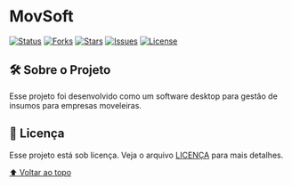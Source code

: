 ﻿# MovSoft

[![Status][status-shield]][status-url]
[![Forks][forks-shield]][forks-url]
[![Stars][stars-shield]][stars-url]
[![Issues][issues-shield]][issues-url]
[![License][license-shield]][license-url]

## 🛠 Sobre o Projeto

Esse projeto foi desenvolvido como um software desktop para gestão de insumos para empresas moveleiras. 

## 📝 Licença

Esse projeto está sob licença. Veja o arquivo [LICENÇA](LICENSE) para mais detalhes.

[⬆ Voltar ao topo](#)<br>

<!-- BADGE - LINKS & IMAGES -->
[status-shield]: https://img.shields.io/static/v1?label=STATUS&message=DEVELOPING&color=yellow&style=for-the-badge
[status-url]: https://github.com/thiagofqs
[forks-shield]: https://img.shields.io/github/forks/thiagofqs/movsoft-tcc.svg?style=for-the-badge
[forks-url]: https://github.com/thiagofqs/movsoft-tcc/network/members
[stars-shield]: https://img.shields.io/github/stars/thiagofqs/movsoft-tcc.svg?style=for-the-badge
[stars-url]: https://github.com/thiagofqs/movsoft-tcc/stargazers
[issues-shield]: https://img.shields.io/github/issues/thiagofqs/movsoft-tcc.svg?style=for-the-badge
[issues-url]: https://github.com/thiagofqs/movsoft-tcc/issues
[license-shield]: https://img.shields.io/github/license/thiagofqs/movsoft-tcc.svg?style=for-the-badge
[license-url]: https://github.com/thiagofqs/movsoft-tcc/blob/main/LICENSE
